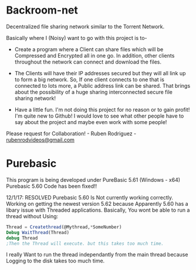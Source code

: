 # Backroom-net

Decentralized file sharing network similar to the Torrent Network.

Basically where I (Noisy) want to go with this project is to-

* Create a program where a Client can share files which will be Compressed and Encrypted all in one go.
   In addition, other clients throughout the network can connect and download the files.

* The Clients will have their IP addresses secured but they will all link up to form a big network. 
   So, If one client connects to one that is connected to lots more, a Public address link can be shared.
   That brings about the possibility of a huge sharing interconnected secure file sharing network!

* Have a little fun. I'm not doing this project for no reason or to gain profit! I'm quite new to Github!
   I would love to see what other people have to say about the project and maybe even work with some people!


Please request for Collaboration!  - Ruben Rodriguez - rubenrodvideos@gmail.com

# Purebasic

This program is being developed under PureBasic 5.61 (Windows - x64)
Purebasic 5.60 Code has been fixed!!

12/1/17: RESOLVED
Purebasic 5.60 Is Not currently working correctly. Working on getting the newest version 5.62 because 
Apparently 5.60 has a libary issue with Threaded applications. Basically, You wont be able to run a thread
without Using:
```Purebasic
Thread = Createthread(@Mythread,*SomeNumber)
Debug WaitThread(Thread)
debug Thread
;Then the Thread will execute. but this takes too much time.
```
I really Want to run the thread independantly from the main thread
because Logging to the disk takes too much time.
